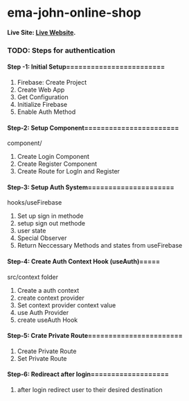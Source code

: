 # ema-john-online-shop

#### Live Site: [Live Website](https://ema-john-shop-online.netlify.app/).


 ### TODO: Steps for authentication

#### Step -1: Initial Setup========================
1. Firebase: Create Project
2. Create Web App
3. Get Configuration
4. Initialize Firebase
5. Enable Auth Method

#### Step-2: Setup Component=======================
component/
1. Create Login Component
2. Create Register Component
3. Create Route for LogIn and Register

#### Step-3: Setup Auth System=====================
hooks/useFirebase
1. Set up sign in methode
2. setup sign out methode
3. user state
4. Special Observer
5. Return Neccessary Methods and states from useFirebase

#### Step-4: Create Auth Context Hook (useAuth)=====
src/context folder
1. Create a auth context
2. create context provider
3. Set context provider context value
4. use Auth Provider
5. create useAuth Hook

#### Step-5: Crate Private Route=======================
1. Create Private Route
2. Set Private Route

#### Step-6: Redireact after login===================
1. after login redirect user to their desired destination
